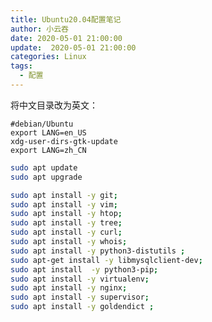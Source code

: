 ```yaml
---
title: Ubuntu20.04配置笔记
author: 小云吞
date: 2020-05-01 21:00:00
update:  2020-05-01 21:00:00
categories: Linux
tags: 
  - 配置
---
```


将中文目录改为英文：

    #debian/Ubuntu
    export LANG=en_US
    xdg-user-dirs-gtk-update
    export LANG=zh_CN

```bash
sudo apt update
sudo apt upgrade

sudo apt install -y git;
sudo apt install -y vim;
sudo apt install -y htop;
sudo apt install -y tree;
sudo apt install -y curl;
sudo apt install -y whois;
sudo apt install -y python3-distutils ;
sudo apt-get install -y libmysqlclient-dev;
sudo apt install  -y python3-pip;
sudo apt install -y virtualenv;
sudo apt install -y nginx;
sudo apt install -y supervisor;
sudo apt install -y goldendict ;
```